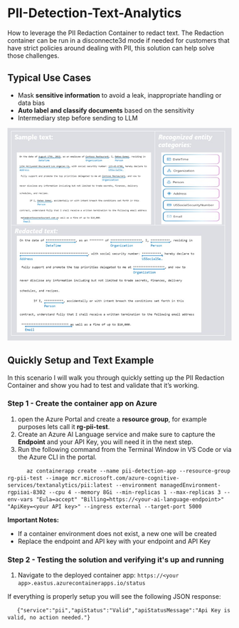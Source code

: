 # PII-Detection-Text-Analytics
How to leverage the PII Redaction Container to redact text.  The Redaction container can be run in a disconnecte3d mode if needed for customers that have strict policies around dealing with PII, this solution can help solve those challenges.

## Typical Use Cases
- ​Mask **sensitive information** to avoid a leak, inappropriate handling or data bias
- **Auto label and classify documents** based on the sensitivity
- Intermediary step before sending to LLM

![redacted-sample](/images/redacted-sample.jpg)

## Quickly Setup and Text Example
In this scenario I will walk you through quickly setting up the PII Redaction Container and show you had to test and validate that it’s working.

### Step 1 - Create the container app on Azure
1. open the Azure Portal and create a **resource group**, for example purposes lets call it **rg-pii-test**.
2. Create an Azure AI Language service and make sure to capture the **Endpoint** and your API Key, you will need it in the next step.
3. Run the following command from the Terminal Window in VS Code or via the Azure CLI in the portal.

```
      az containerapp create --name pii-detection-app --resource-group rg-pii-test --image mcr.microsoft.com/azure-cognitive-services/textanalytics/pii:latest --environment managedEnvironment-rgpiiai-8302 --cpu 4 --memory 8Gi --min-replicas 1 --max-replicas 3 --env-vars "Eula=accept" "Billing=https://<your-ai-language-endpoint>" "ApiKey=<your API key>" --ingress external --target-port 5000
```
**Important Notes:**
- If a container environment does not exist, a new one will be created
- Replace the endpoint and API key with your endpoint and API Key

### Step 2 - Testing the solution and verifying it's up and running

1. Navigate to the deployed container app:  `https://<your app>.eastus.azurecontainerapps.io/status`

If everything is properly setup you will see the following JSON response:

```
   {"service":"pii","apiStatus":"Valid","apiStatusMessage":"Api Key is valid, no action needed."}
```
